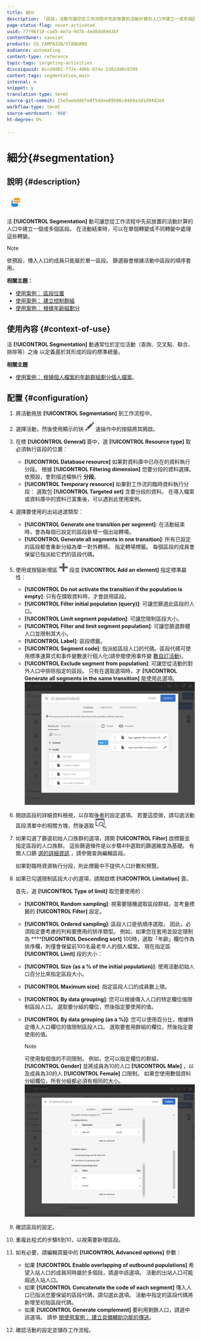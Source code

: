 ```yaml
---
title: 細分
description: 「區段」活動可讓您從工作流程中先前放置的活動計算的人口中建立一或多個區段。
page-status-flag: never-activated
uuid: 77796f18-cad5-4e7a-9d7b-4ed0dd8943bf
contentOwner: sauviat
products: SG_CAMPAIGN/STANDARD
audience: automating
content-type: reference
topic-tags: targeting-activities
discoiquuid: 0ccd9d02-772e-406b-874a-5381dd0c8709
context-tags: segmentation,main
internal: n
snippet: y
translation-type: tm+mt
source-git-commit: 15e5aebdd67e8f5ddee89506c0469a101d94d2e8
workflow-type: tm+mt
source-wordcount: '860'
ht-degree: 0%

---
```



# 細分{#segmentation}

## 說明 {#description}

![](assets/segmentation.png)

活 **[!UICONTROL Segmentation]** 動可讓您從工作流程中先前放置的活動計算的人口中建立一個或多個區段。 在活動結束時，可以在單個轉變或不同轉變中處理這些轉變。

>[!NOTE]
>
>依預設，傳入人口的成員只能屬於單一區段。 篩選器會根據活動中區段的順序套用。

**相關主題：**
* [使用案例： 區段位置](../../automating/using/workflow-segmentation-location.md)
* [使用案例： 建立控制群組](../../automating/using/workflow-control-group.md)
* [使用案例： 根據年齡組劃分](../../automating/using/segmentation-age-groups.md)

## 使用內容 {#context-of-use}

活 **[!UICONTROL Segmentation]** 動通常位於定位活動（查詢、交叉點、聯合、排除等）之後 以定義基於其形成的段的標準總量。

**相關主題**

* [使用案例： 根據個人檔案的年齡群組劃分個人檔案](../../automating/using/segmentation-age-groups.md)。

## 配置 {#configuration}

1. 將活動拖放 **[!UICONTROL Segmentation]** 到工作流程中。
1. 選擇活動，然後使用顯示的快 ![](assets/edit_darkgrey-24px.png) 速操作中的按鈕將其開啟。
1. 在標 **[!UICONTROL General]** 簽中，選 **[!UICONTROL Resource type]** 取必須執行區段的位置：

   * **[!UICONTROL Database resource]** 如果對資料庫中已存在的資料執行分段。 根據 **[!UICONTROL Filtering dimension]** 您要分段的資料選擇。 依預設，會對描述檔執行 **分段**。
   * **[!UICONTROL Temporary resource]** 如果對工作流的臨時資料執行分段： 選取包 **[!UICONTROL Targeted set]** 含要分段的資料。 在導入檔案或資料庫中的資料已富集後，可以遇到此使用案例。

1. 選擇要使用的出站過渡類型：

   * **[!UICONTROL Generate one transition per segment]**: 在活動結束時，會為每個已設定的區段新增一個出站轉場。
   * **[!UICONTROL Generate all segments in one transition]**: 所有已設定的區段都會重新分組為單一對外轉移。 指定轉場標籤。 每個區段的成員會保留已指派給它們的區段代碼。

1. 使用或按鈕新增區 ![](assets/add_darkgrey-24px.png) 段並 **[!UICONTROL Add an element]** 指定標準屬性：

   * **[!UICONTROL Do not activate the transition if the population is empty]**: 只有在擷取資料時，才會啟用區段。
   * **[!UICONTROL Filter initial population (query)]**: 可讓您篩選此區段的人口。
   * **[!UICONTROL Limit segment population]**: 可讓您限制區段大小。
   * **[!UICONTROL Filter and limit segment population]**: 可讓您篩選群體人口並限制其大小。
   * **[!UICONTROL Label]**: 區段標籤。
   * **[!UICONTROL Segment code]**: 指派給區段人口的代碼。區段代碼可使用標準運算式和事件變數進行個人化(請參閱使用事件變 [數自訂活動](../../automating/using/calling-a-workflow-with-external-parameters.md#customizing-activities-with-events-variables))。
   * **[!UICONTROL Exclude segment from population]**: 可讓您從活動的對外人口中排除指定的區段。 只有在選取選項時，才 **[!UICONTROL Generate all segments in the same transition]** 能使用此選項。
   ![](assets/wkf_segment_new_segment.png)

1. 開啟區段的詳細資料檢視，以存取後者的設定選項。 若要這麼做，請勾選活動區段清單中的相關方塊，然後選取 ![](assets/wkf_segment_parameters_24px.png)。
1. 如果勾選了篩選初始人口族群的選項，請開 **[!UICONTROL Filter]** 啟標籤並指定區段的人口族群。 這些篩選條件是以步驟4中選取的篩選維度為基礎。 有關人口篩 [選的詳細資訊](../../automating/using/editing-queries.md) ，請參閱查詢編輯區段。

   如果對臨時資源執行分段，則此標籤中不提供人口計數和預覽。

1. 如果已勾選限制區段大小的選項，請開啟標 **[!UICONTROL Limitation]** 簽。

   首先，選 **[!UICONTROL Type of limit]** 取您要使用的：

   * **[!UICONTROL Random sampling]**: 視需要隨機選取區段群組，並考量標籤的 **[!UICONTROL Filter]** 設定。
   * **[!UICONTROL Ordered sampling]**: 區段人口是依順序選取。 因此，必須指定要考慮的列和要應用的排序類型。 例如，如果您在套用並設定限制為 ******[!UICONTROL Descending sort]** 100時，選取「年齡」欄位作為排序欄，則僅會保留前100名最老年人的個人檔案。
   現在指定區 **[!UICONTROL Limit]** 段的大小：

   * **[!UICONTROL Size (as a % of the initial population)]**: 使用活動初始人口百分比來指定區段大小。
   * **[!UICONTROL Maximum size]**: 指定區段人口的成員數上限。
   * **[!UICONTROL By data grouping]**: 您可以根據傳入人口的特定欄位值限制區段人口。 選取要分組的欄位，然後指定要使用的值。
   * **[!UICONTROL By data grouping (as a %)]**: 您可以使用百分比，根據特定傳入人口欄位的值限制區段人口。 選取要套用群組的欄位，然後指定要使用的值。

      >[!NOTE]
      >
      >可使用每個值的不同限制。 例如，您可以指定欄位的群組， **[!UICONTROL Gender]** 並將成員為10的人口 **[!UICONTROL Male]** ，以及成員為30的人 **[!UICONTROL Female]** 口限制。 如果您使用數個資料分組欄位，所有分組都必須有相同的大小。
   ![](assets/wkf_segment_limit_by_grouping.png)

1. 確認區段的設定。
1. 重複此程式的步驟6到10，以視需要新增區段。
1. 如有必要，請編輯頁籤中的 **[!UICONTROL Advanced options]** 參數：

   * 如果 **[!UICONTROL Enable overlapping of outbound populations]** 希望入站人口的成員同時屬於多個段，請選中該選項。 活動的出站人口可能超過入站人口。
   * 如果 **[!UICONTROL Concatenate the code of each segment]** 傳入人口已指派您要保留的區段代碼，請勾選此選項。 活動中指定的區段代碼將新增至初始區段代碼。
   * 如果 **[!UICONTROL Generate complement]** 要利用剩餘人口，請選中該選項。 請參 [閱使用案例： 建立具備輔助功能的傳送](../../automating/using/workflow-created-query-with-complement.md)。

1. 確認活動的設定並儲存工作流程。
